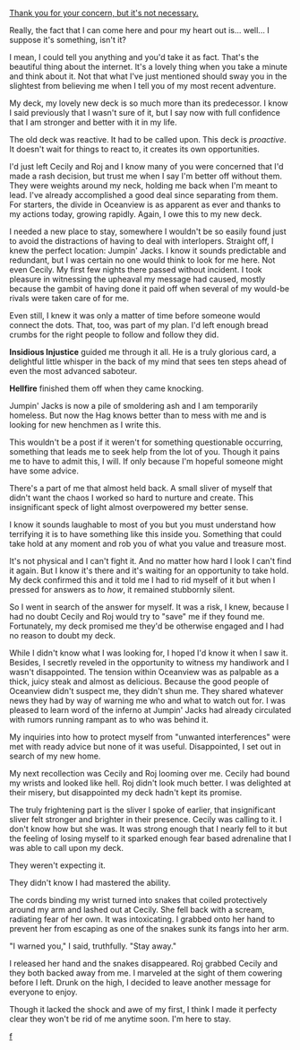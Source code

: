 [Thank you for your concern, but it's not necessary.](https://www.reddit.com/r/nosleep/comments/v8p7l1/confessions_of_a_tarot_card_reader_line_in_the/)  

Really, the fact that I can come here and pour my heart out is... well... I suppose it's something, isn't it?

I mean, I could tell you anything and you'd take it as fact.  That's the beautiful thing about the internet.  It's a lovely thing when you take a minute and think about it.  Not that what I've just mentioned should sway you in the slightest from believing me when I tell you of my most recent adventure.

My deck, my lovely new deck is so much more than its predecessor.  I know I said previously that I wasn't sure of it, but I say now with full confidence that I am stronger and better with it in my life.

The old deck was reactive.  It had to be called upon.  This deck is *proactive*.  It doesn't wait for things to react to, it creates its own opportunities.

I'd just left Cecily and Roj and I know many of you were concerned that I'd made a rash decision, but trust me when I say I'm better off without them.  They were weights around my neck, holding me back when I'm meant to lead.  I've already accomplished a good deal since separating from them.  For starters, the divide in Oceanview is as apparent as ever and thanks to my actions today, growing rapidly.  Again, I owe this to my new deck.

I needed a new place to stay, somewhere I wouldn't be so easily found just to avoid the distractions of having to deal with interlopers.  Straight off, I knew the perfect location:  Jumpin' Jacks.  I know it sounds predictable and redundant, but I was certain no one would think to look for me here. Not even Cecily. My first few nights there passed without incident.  I took pleasure in witnessing the upheaval my message had caused, mostly because the gambit of having done it paid off when several of my would-be rivals were taken care of for me.

Even still, I knew it was only a matter of time before someone would connect the dots.  That, too, was part of my plan.  I'd left enough bread crumbs for the right people to follow and follow they did.

**Insidious Injustice** guided me through it all.  He is a truly glorious card, a delightful little whisper in the back of my mind that sees ten steps ahead of even the most advanced saboteur.  

**Hellfire** finished them off when they came knocking.

Jumpin' Jacks is now a pile of smoldering ash and I am temporarily homeless. But now the Hag knows better than to mess with me and is looking for new henchmen as I write this.

This wouldn't be a post if it weren't for something questionable occurring, something that leads me to seek help from the lot of you.  Though it pains me to have to admit this, I will.  If only because I'm hopeful someone might have some advice.

There's a part of me that almost held back.  A small sliver of myself that didn't want the chaos I worked so hard to nurture and create.  This insignificant speck of light almost overpowered my better sense.

I know it sounds laughable to most of you but you must understand how terrifying it is to have something like this inside you.  Something that could take hold at any moment and rob you of what you value and treasure most.

It's not physical and I can't fight it.  And no matter how hard I look I can't find it again.  But I know it's there and it's waiting for an opportunity to take hold.  My deck confirmed this and it told me I had to rid myself of it but when I pressed for answers as to *how*, it remained stubbornly silent.

So I went in search of the answer for myself. It was a risk, I knew, because I had no doubt Cecily and Roj would try to "save" me if they found me.  Fortunately, my deck promised me they'd be otherwise engaged and I had no reason to doubt my deck.

While I didn't know what I was looking for, I hoped I'd know it when I saw it.  Besides, I secretly reveled in the opportunity to witness my handiwork and I wasn't disappointed.  The tension within Oceanview was as palpable as a thick, juicy steak and almost as delicious.  Because the good people of Oceanview didn't suspect me, they didn't shun me.  They shared whatever news they had by way of warning me who and what to watch out for.  I was pleased to learn word of the inferno at Jumpin' Jacks had already circulated with rumors running rampant as to who was behind it.

My inquiries into how to protect myself from "unwanted interferences" were met with ready advice but none of it was useful.  Disappointed, I set out in search of my new home.

My next recollection was Cecily and Roj looming over me.  Cecily had bound my wrists and looked like hell.  Roj didn't look much better.  I was delighted at their misery, but disappointed my deck hadn't kept its promise.

The truly frightening part is the sliver I spoke of earlier, that insignificant sliver felt stronger and brighter in their presence.  Cecily was calling to it.  I don't know how but she was.  It was strong enough that I nearly fell to it but the feeling of losing myself to it sparked enough fear based adrenaline that I was able to call upon my deck.

They weren't expecting it.

They didn't know I had mastered the ability.

The cords binding my wrist turned into snakes that coiled protectively around my arm and lashed out at Cecily.  She fell back with a scream, radiating fear of her own.  It was intoxicating.  I grabbed onto her hand to prevent her from escaping as one of the snakes sunk its fangs into her arm.

"I warned you," I said, truthfully.  "Stay away."

I released her hand and the snakes disappeared.  Roj grabbed Cecily and they both backed away from me.  I marveled at the sight of them cowering before I left.  Drunk on the high, I decided to leave another message for everyone to enjoy.

Though it lacked the shock and awe of my first, I think I made it perfecty clear they won't be rid of me anytime soon.  I'm here to stay.


[f](https://www.reddit.com/r/forehveree/comments/t16wl6/about_me/)